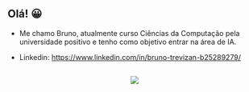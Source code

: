 ## Olá! 😀

- Me chamo Bruno, atualmente curso Ciências da Computação pela universidade positivo e tenho como objetivo entrar na área de IA.

- Linkedin: https://www.linkedin.com/in/bruno-trevizan-b25289279/

## 
<p align="center">
  <a href="https://skillicons.dev">
    <img src="https://skillicons.dev/icons?i=java,c,py,mysql" />
  </a>
</p>
